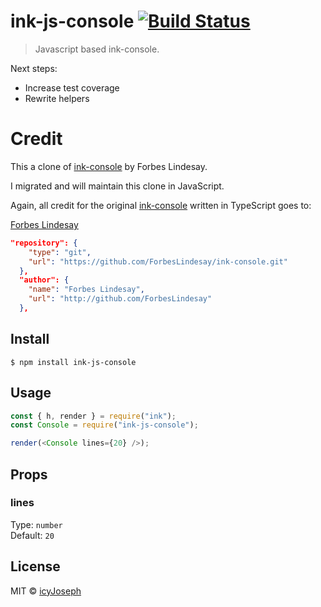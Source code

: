 # ink-js-console [![Build Status](https://travis-ci.org/icyJoseph/ink-js-console.svg?branch=master)](https://travis-ci.org/icyJoseph/ink-js-console)

> Javascript based ink-console.

Next steps:

- Increase test coverage
- Rewrite helpers

# Credit

This a clone of [ink-console](https://github.com/ForbesLindesay/ink-console.git) by Forbes Lindesay.

I migrated and will maintain this clone in JavaScript.

Again, all credit for the original [ink-console](https://github.com/ForbesLindesay/ink-console.git) written in TypeScript goes to:

[Forbes Lindesay](https://github.com/ForbesLindesay)

```json
"repository": {
    "type": "git",
    "url": "https://github.com/ForbesLindesay/ink-console.git"
  },
  "author": {
    "name": "Forbes Lindesay",
    "url": "http://github.com/ForbesLindesay"
  },
```

## Install

```
$ npm install ink-js-console
```

## Usage

```js
const { h, render } = require("ink");
const Console = require("ink-js-console");

render(<Console lines={20} />);
```

## Props

### lines

Type: `number`<br>
Default: `20`

## License

MIT © [icyJoseph](https://icjoseph.com)
